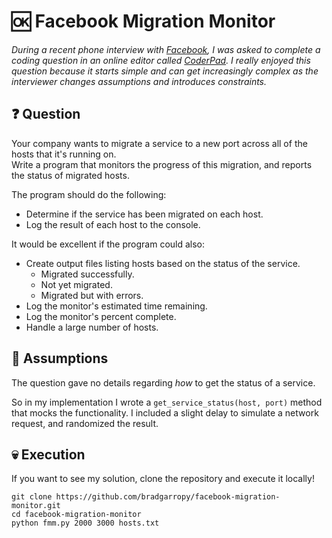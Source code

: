 # 🆗 Facebook Migration Monitor

*During a recent phone interview with [Facebook][1], I was asked to complete a coding question in an online editor called [CoderPad][2]. I really enjoyed this question because it starts simple and can get increasingly complex as the interviewer changes assumptions and introduces constraints.*

## ❓ Question
Your company wants to migrate a service to a new port across all of the hosts that it's running on.  
Write a program that monitors the progress of this migration, and reports the status of migrated hosts.

The program should do the following:
* Determine if the service has been migrated on each host.
* Log the result of each host to the console.

It would be excellent if the program could also:
* Create output files listing hosts based on the status of the service.
    * Migrated successfully.
    * Not yet migrated.
    * Migrated but with errors.
* Log the monitor's estimated time remaining.
* Log the monitor's percent complete.
* Handle a large number of hosts.

## 🤔 Assumptions

The question gave no details regarding *how* to get the status of a service.

So in my implementation I wrote a `get_service_status(host, port)` method that mocks the functionality. I included a slight delay to simulate a network request, and randomized the result.

## 💀 Execution

If you want to see my solution, clone the repository and execute it locally!

```
git clone https://github.com/bradgarropy/facebook-migration-monitor.git
cd facebook-migration-monitor
python fmm.py 2000 3000 hosts.txt
```

[1]: https://www.facebook.com/careers
[2]: https://coderpad.io
